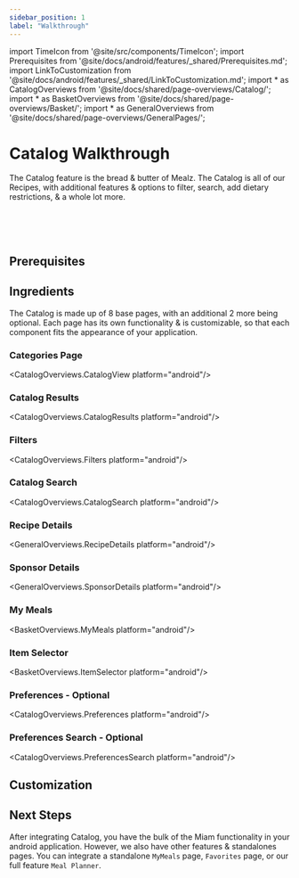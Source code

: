```yaml
---
sidebar_position: 1
label: "Walkthrough"
---
```


import TimeIcon from '@site/src/components/TimeIcon';
import Prerequisites from '@site/docs/android/features/_shared/Prerequisites.md';
import LinkToCustomization from '@site/docs/android/features/_shared/LinkToCustomization.md';
import * as CatalogOverviews from '@site/docs/shared/page-overviews/Catalog/';
import * as BasketOverviews from '@site/docs/shared/page-overviews/Basket/';
import * as GeneralOverviews from '@site/docs/shared/page-overviews/GeneralPages/';

# Catalog Walkthrough

The Catalog feature is the bread & butter of Mealz. 
The Catalog is all of our Recipes, with additional features & options to filter, search, add dietary restrictions, & a whole lot more. 

<TimeIcon titleText="Time to read:" timeText="30 minutes" /><br />
<TimeIcon titleText="Time for base implementation:" timeText="8 hours" /><br />
<TimeIcon titleText="Time for full customization:" timeText="2.5 weeks" /><br />

## Prerequisites
<Prerequisites />

## Ingredients

The Catalog is made up of 8 base pages, with an additional 2 more being optional. Each page has its own functionality & is customizable, so that each component fits the appearance of your application.

### Categories Page
<CatalogOverviews.CatalogView platform="android"/>

### Catalog Results
<CatalogOverviews.CatalogResults platform="android"/>

### Filters
<CatalogOverviews.Filters platform="android"/>

### Catalog Search
<CatalogOverviews.CatalogSearch platform="android"/>

### Recipe Details
<GeneralOverviews.RecipeDetails platform="android"/>

### Sponsor Details
<GeneralOverviews.SponsorDetails platform="android"/>

### My Meals
<BasketOverviews.MyMeals platform="android"/>

### Item Selector
<BasketOverviews.ItemSelector platform="android"/>

### Preferences - Optional
<CatalogOverviews.Preferences platform="android"/>

### Preferences Search - Optional
<CatalogOverviews.PreferencesSearch platform="android"/>

[//]: # (## Steps)

[//]: # ()
[//]: # (### 1. Create Files & ViewControllers/Pages)

[//]: # (<Steps.CreateFiles />)

[//]: # ()
[//]: # (### 2. Implement CatalogView)

[//]: # (<Steps.ImplementCatalogView />)

[//]: # ()
[//]: # (### 3. Implement CatalogResults)

[//]: # (<Steps.ImplementCatalogResults />)

[//]: # ()
[//]: # (### 4. Implement Filters)

[//]: # (<SharedSteps.ImplementFilters />)

[//]: # ()
[//]: # (### 5. Implement CatalogSearch)

[//]: # (<Steps.ImplementCatalogSearch />)

[//]: # ()
[//]: # (### 6. Implement RecipeDetails)

[//]: # (<SharedSteps.ImplementRecipeDetails />)

[//]: # ()
[//]: # (### 7. Implement SponsorDetails)

[//]: # (<SharedSteps.ImplementSponsorDetails />)

[//]: # ()
[//]: # (### 8. Implement MyMeals)

[//]: # (<SharedSteps.ImplementMyMeals />)

[//]: # ()
[//]: # (### 9. Implement ItemSelector)

[//]: # (<SharedSteps.ImplementItemSelector />)

[//]: # ()
[//]: # (### 10. Implement Preferences - Optional)

[//]: # (<Steps.ImplementPreferences />)

[//]: # ()
[//]: # (### 11. Implement PreferencesSearch - Optional)

[//]: # (<Steps.ImplementPreferencesSearch />)

## Customization
<LinkToCustomization />

## Next Steps

After integrating Catalog, you have the bulk of the Miam functionality in your android application. 
However, we also have other features & standalones pages. 
You can integrate a standalone `MyMeals` page, `Favorites` page, or our full feature `Meal Planner`.
